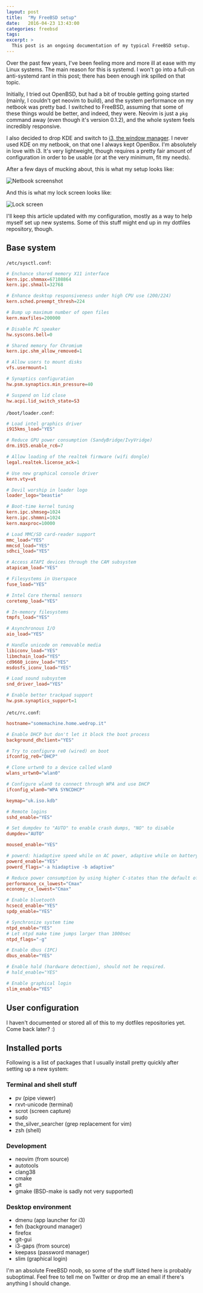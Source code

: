 ```yaml
---
layout: post
title:  "My FreeBSD setup"
date:   2016-04-23 13:43:00
categories: freebsd
tags:
excerpt: >
  This post is an ongoing documentation of my typical FreeBSD setup.
---
```

Over the past few years, I've been feeling more and more ill at ease with my
Linux systems. The main reason for this is systemd. I won't go into a full-on
anti-systemd rant in this post; there has been enough ink spilled on that
topic.

Initially, I tried out OpenBSD, but had a bit of trouble getting going started
(mainly, I couldn't get neovim to build), and the system performance on my
netbook was pretty bad. I switched to FreeBSD, assuming that some of these
things would be better, and indeed, they were. Neovim is just a `pkg` command
away (even though it's version 0.1.2), and the whole system feels incredibly
responsive.

I also decided to drop KDE and switch to [i3, the window
manager](https://i3wm.org/). I never used KDE on my netbook, on that one I
always kept OpenBox. I'm absolutely in love with i3. It's very lightweight,
though requires a pretty fair amount of configuration in order to be usable (or
at the very minimum, fit my needs).

After a few days of mucking about, this is what my setup looks like:

![Netbook screenshot](/assets/article_images/2016-04-23-freebsd-setup/netbook-screenshot.png)

And this is what my lock screen looks like:

![Lock screen](/assets/article_images/2016-04-23-freebsd-setup/lock-screen.png)

I'll keep this article updated with my configuration, mostly as a way to help
myself set up new systems. Some of this stuff might end up in my dotfiles
repository, though.

## Base system

`/etc/sysctl.conf`:

```conf
# Enchance shared memory X11 interface
kern.ipc.shmmax=67108864
kern.ipc.shmall=32768

# Enhance desktop responsiveness under high CPU use (200/224)
kern.sched.preempt_thresh=224

# Bump up maximum number of open files
kern.maxfiles=200000

# Disable PC speaker
hw.syscons.bell=0

# Shared memory for Chromium
kern.ipc.shm_allow_removed=1

# Allow users to mount disks
vfs.usermount=1

# Synaptics configuration
hw.psm.synaptics.min_pressure=40

# Suspend on lid close
hw.acpi.lid_switch_state=S3
```

`/boot/loader.conf`:

```conf
# Load intel graphics driver
i915kms_load="YES"

# Reduce GPU power consumption (SandyBridge/IvyVridge)
drm.i915.enable_rc6=7

# Allow loading of the realtek firmware (wifi dongle)
legal.realtek.license_ack=1

# Use new graphical console driver
kern.vty=vt

# Devil worship in loader logo
loader_logo="beastie"

# Boot-time kernel tuning
kern.ipc.shmseg=1024
kern.ipc.shmmni=1024
kern.maxproc=10000

# Load MMC/SD card-reader support
mmc_load="YES"
mmcsd_load="YES"
sdhci_load="YES"

# Access ATAPI devices through the CAM subsystem
atapicam_load="YES"

# Filesystems in Userspace
fuse_load="YES"

# Intel Core thermal sensors
coretemp_load="YES"

# In-memory filesystems
tmpfs_load="YES"

# Asynchronous I/O
aio_load="YES"

# Handle unicode on removable media
libiconv_load="YES"
libmchain_load="YES"
cd9660_iconv_load="YES"
msdosfs_iconv_load="YES"

# Load sound subsystem
snd_driver_load="YES"

# Enable better trackpad support
hw.psm.synaptics_support=1
```

`/etc/rc.conf`:

```conf
hostname="somemachine.home.wedrop.it"

# Enable DHCP but don't let it block the boot process
background_dhclient="YES"

# Try to configure re0 (wired) on boot
ifconfig_re0="DHCP"

# Clone urtwn0 to a device called wlan0
wlans_urtwn0="wlan0"

# Configure wlan0 to connect through WPA and use DHCP
ifconfig_wlan0="WPA SYNCDHCP"

keymap="uk.iso.kdb"

# Remote logins
sshd_enable="YES"

# Set dumpdev to "AUTO" to enable crash dumps, "NO" to disable
dumpdev="AUTO"

moused_enable="YES"

# powerd: hiadaptive speed while on AC power, adaptive while on battery
powerd_enable="YES"
powerd_flags="-a hiadaptive -b adaptive"

# Reduce power consumption by using higher C-states than the default of C1
performance_cx_lowest="Cmax"
economy_cx_lowest="Cmax"

# Enable bluetooth
hcsecd_enable="YES"
spdp_enable="YES"

# Synchronize system time
ntpd_enable="YES"
# Let ntpd make time jumps larger than 1000sec
ntpd_flags="-g"

# Enable dbus (IPC)
dbus_enable="YES"

# Enable hald (hardware detection), should not be required.
# hald_enable="YES"

# Enable graphical login
slim_enable="YES"
```

## User configuration

I haven't documented or stored all of this to my dotfiles repositories yet.
Come back later? :)

## Installed ports

Following is a list of packages that I usually install pretty quickly after
setting up a new system:

### Terminal and shell stuff

- pv (pipe viewer)
- rxvt-unicode (terminal)
- scrot (screen capture)
- sudo
- the_silver_searcher (grep replacement for vim)
- zsh (shell)

### Development

- neovim (from source)
- autotools
- clang38
- cmake
- git
- gmake (BSD-make is sadly not very supported)

### Desktop environment

- dmenu (app launcher for i3)
- feh (background manager)
- firefox
- git-gui
- i3-gaps (from source)
- keepass (password manager)
- slim (graphical login)

I'm an absolute FreeBSD noob, so some of the stuff listed here is probably
suboptimal. Feel free to tell me on Twitter or drop me an email if there's
anything I should change.
